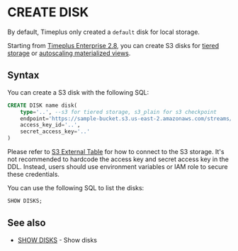 # CREATE DISK
By default, Timeplus only created a `default` disk for local storage.

Starting from [Timeplus Enterprise 2.8](/enterprise-v2.8), you can create S3 disks for [tiered storage](/tiered-storage) or [autoscaling materialized views](/view#autoscaling_mv).

## Syntax
You can create a S3 disk with the following SQL:

```sql
CREATE DISK name disk(
    type='..', --s3 for tiered storage, s3_plain for s3 checkpoint
    endpoint='https://sample-bucket.s3.us-east-2.amazonaws.com/streams/',
    access_key_id='..',
    secret_access_key='..'
)
```

Please refer to [S3 External Table](/s3-external) for how to connect to the S3 storage. It's not recommended to hardcode the access key and secret access key in the DDL. Instead, users should use environment variables or IAM role to secure these credentials.

You can use the following SQL to list the disks:
```sql
SHOW DISKS;
```
## See also
* [SHOW DISKS](/sql-show-disks) - Show disks
